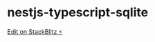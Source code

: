 # nestjs-typescript-sqlite

[Edit on StackBlitz ⚡️](https://stackblitz.com/edit/nestjs-typescript-sqlite-questionnaire-xycybg)